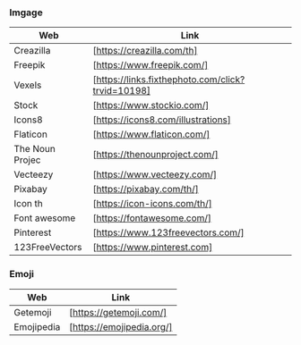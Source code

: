 ### Imgage

| Web | Link |
| ------ | ------ |
| Creazilla | [https://creazilla.com/th] |
| Freepik | [https://www.freepik.com/] |
| Vexels | [https://links.fixthephoto.com/click?trvid=10198] |
| Stock | [https://www.stockio.com/] |
| Icons8 | [https://icons8.com/illustrations] |
| Flaticon | [https://www.flaticon.com/] |
| The Noun Projec | [https://thenounproject.com/] |
| Vecteezy | [https://www.vecteezy.com/] |
| Pixabay | [https://pixabay.com/th/] |
| Icon th | [https://icon-icons.com/th/] |
| Font awesome | [https://fontawesome.com/] |
| Pinterest | [https://www.123freevectors.com/] |
| 123FreeVectors | [https://www.pinterest.com] |

### Emoji

| Web | Link |
| ------ | ------ |
| Getemoji | [https://getemoji.com/] |
| Emojipedia | [https://emojipedia.org/] |
